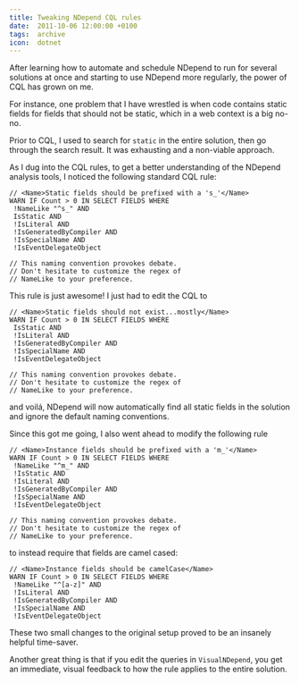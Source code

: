 ```yaml
---
title: Tweaking NDepend CQL rules
date:  2011-10-06 12:00:00 +0100
tags:  archive
icon:  dotnet
---
```


After learning how to automate and schedule NDepend to run for several solutions at once and starting to use NDepend more regularly, the power of CQL has grown on me.

For instance, one problem that I have wrestled is when code contains static fields for fields that should not be static, which in a web context is a big no-no.

Prior to CQL, I used to search for `static` in the entire solution, then go through the search result. It was exhausting and a non-viable approach.

As I dug into the CQL rules, to get a better understanding of the NDepend analysis tools, I noticed the following standard CQL rule:

	// <Name>Static fields should be prefixed with a 's_'</Name>
	WARN IF Count > 0 IN SELECT FIELDS WHERE 
	 !NameLike "^s_" AND 
	 IsStatic AND 
	 !IsLiteral AND 
	 !IsGeneratedByCompiler AND 
	 !IsSpecialName AND 
	 !IsEventDelegateObject 

	// This naming convention provokes debate.
	// Don't hesitate to customize the regex of 
	// NameLike to your preference.

This rule is just awesome! I just had to edit the CQL to

	// <Name>Static fields should not exist...mostly</Name>
	WARN IF Count > 0 IN SELECT FIELDS WHERE 
	 IsStatic AND 
	 !IsLiteral AND 
	 !IsGeneratedByCompiler AND 
	 !IsSpecialName AND 
	 !IsEventDelegateObject 

	// This naming convention provokes debate.
	// Don't hesitate to customize the regex of 
	// NameLike to your preference.

and voilá, NDepend will now automatically find all static fields in the solution and ignore the default naming conventions.

Since this got me going, I also went ahead to modify the following rule

	// <Name>Instance fields should be prefixed with a 'm_'</Name>
	WARN IF Count > 0 IN SELECT FIELDS WHERE 
	 !NameLike "^m_" AND 
	 !IsStatic AND 
	 !IsLiteral AND 
	 !IsGeneratedByCompiler AND 
	 !IsSpecialName AND 
	 !IsEventDelegateObject 

	// This naming convention provokes debate.
	// Don't hesitate to customize the regex of 
	// NameLike to your preference.

to instead require that fields are camel cased:

	// <Name>Instance fields should be camelCase</Name>
	WARN IF Count > 0 IN SELECT FIELDS WHERE 
	 !NameLike "^[a-z]" AND 
	 !IsLiteral AND 
	 !IsGeneratedByCompiler AND 
	 !IsSpecialName AND 
	 !IsEventDelegateObject

These two small changes to the original setup proved to be an insanely helpful time-saver.

Another great thing is that if you edit the queries in `VisualNDepend`, you  get an immediate, visual feedback to how the rule applies to the entire solution.